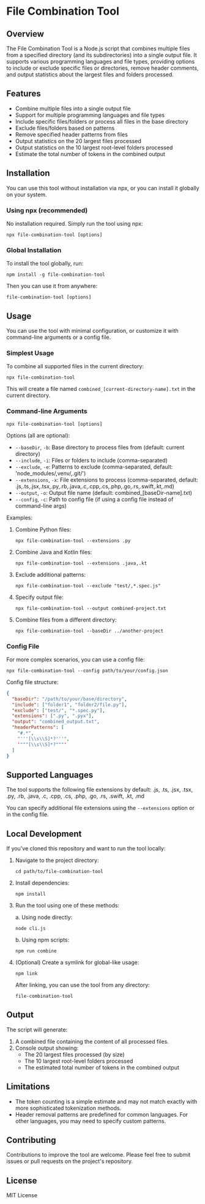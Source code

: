 # File Combination Tool

## Overview

The File Combination Tool is a Node.js script that combines multiple files from a specified directory (and its subdirectories) into a single output file. It supports various programming languages and file types, providing options to include or exclude specific files or directories, remove header comments, and output statistics about the largest files and folders processed.

## Features

- Combine multiple files into a single output file
- Support for multiple programming languages and file types
- Include specific files/folders or process all files in the base directory
- Exclude files/folders based on patterns
- Remove specified header patterns from files
- Output statistics on the 20 largest files processed
- Output statistics on the 10 largest root-level folders processed
- Estimate the total number of tokens in the combined output

## Installation

You can use this tool without installation via npx, or you can install it globally on your system.

### Using npx (recommended)

No installation required. Simply run the tool using npx:

```
npx file-combination-tool [options]
```

### Global Installation

To install the tool globally, run:

```
npm install -g file-combination-tool
```

Then you can use it from anywhere:

```
file-combination-tool [options]
```

## Usage

You can use the tool with minimal configuration, or customize it with command-line arguments or a config file.

### Simplest Usage

To combine all supported files in the current directory:

```
npx file-combination-tool
```

This will create a file named `combined_[current-directory-name].txt` in the current directory.

### Command-line Arguments

```
npx file-combination-tool [options]
```

Options (all are optional):
- `--baseDir`, `-b`: Base directory to process files from (default: current directory)
- `--include`, `-i`: Files or folders to include (comma-separated)
- `--exclude`, `-e`: Patterns to exclude (comma-separated, default: 'node_modules/,venv/,.git/')
- `--extensions`, `-x`: File extensions to process (comma-separated, default: .js,.ts,.jsx,.tsx,.py,.rb,.java,.c,.cpp,.cs,.php,.go,.rs,.swift,.kt,.md)
- `--output`, `-o`: Output file name (default: combined_[baseDir-name].txt)
- `--config`, `-c`: Path to config file (if using a config file instead of command-line args)

Examples:

1. Combine Python files:
   ```
   npx file-combination-tool --extensions .py
   ```

2. Combine Java and Kotlin files:
   ```
   npx file-combination-tool --extensions .java,.kt
   ```

3. Exclude additional patterns:
   ```
   npx file-combination-tool --exclude "test/,*.spec.js"
   ```

4. Specify output file:
   ```
   npx file-combination-tool --output combined-project.txt
   ```

5. Combine files from a different directory:
   ```
   npx file-combination-tool --baseDir ../another-project
   ```

### Config File

For more complex scenarios, you can use a config file:

```
npx file-combination-tool --config path/to/your/config.json
```

Config file structure:

```json
{
  "baseDir": "/path/to/your/base/directory",
  "include": ["folder1", "folder2/file.py"],
  "exclude": ["test/", "*.spec.py"],
  "extensions": [".py", ".pyx"],
  "output": "combined_output.txt",
  "headerPatterns": [
    "#.*",
    "'''[\\s\\S]*?'''",
    '"""[\\s\\S]*?"""'
  ]
}
```

## Supported Languages

The tool supports the following file extensions by default:
.js, .ts, .jsx, .tsx, .py, .rb, .java, .c, .cpp, .cs, .php, .go, .rs, .swift, .kt, .md

You can specify additional file extensions using the `--extensions` option or in the config file.

## Local Development

If you've cloned this repository and want to run the tool locally:

1. Navigate to the project directory:
   ```
   cd path/to/file-combination-tool
   ```

2. Install dependencies:
   ```
   npm install
   ```

3. Run the tool using one of these methods:

   a. Using node directly:
      ```
      node cli.js
      ```

   b. Using npm scripts:
      ```
      npm run combine
      ```

4. (Optional) Create a symlink for global-like usage:
   ```
   npm link
   ```
   After linking, you can use the tool from any directory:
   ```
   file-combination-tool
   ```

## Output

The script will generate:

1. A combined file containing the content of all processed files.
2. Console output showing:
   - The 20 largest files processed (by size)
   - The 10 largest root-level folders processed
   - The estimated total number of tokens in the combined output

## Limitations

- The token counting is a simple estimate and may not match exactly with more sophisticated tokenization methods.
- Header removal patterns are predefined for common languages. For other languages, you may need to specify custom patterns.

## Contributing

Contributions to improve the tool are welcome. Please feel free to submit issues or pull requests on the project's repository.

## License

MIT License